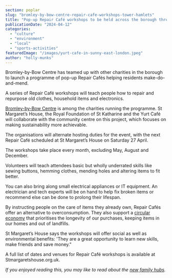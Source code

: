 ```yaml
---
section: poplar
slug: "bromley-by-bow-centre-repair-cafe-workshops-tower-hamlets"
title: "Pop-up Repair Café workshops to be held across the borough throughout 2024"
publicationDate: "2024-04-12"
categories: 
  - "culture"
  - "environment"
  - "local"
  - "sports-activities"
featuredImage: "/images/yurt-cafe-in-sunny-east-london.jpeg"
author: "holly-munks"
---
```


Bromley-by-Bow Centre has teamed up with other charities in the borough to launch a programme of pop-up Repair Cafés helping residents make-do-and-mend.

A series of Repair Café workshops will teach people how to repair and repurpose old clothes, household items and electronics.

[Bromley-by-Bow Centre](https://romanroadlondon.com/places/bromley-by-bow-centre/) is among the charities running the programme. St Margaret’s House, the Royal Foundation of St Katharine and the Yurt Café will collaborate with the community centre on this project, which focuses on making sustainability more achievable.

The organisations will alternate hosting duties for the event, with the next Repair Café scheduled at St Margaret’s House on Saturday 27 April. 

The workshops take place every month, excluding May, August and December. 

Volunteers will teach attendees basic but wholly underrated skills like sewing buttons, hemming clothes, mending holes and altering items to fit better. 

You can also bring along small electrical appliances or IT equipment. An electrician and tech experts will be on hand to help fix broken items or recommend else can be done to prolong their lifespan.

By instructing people on the care of items they already own, Repair Cafés offer an alternative to overconsumption. They also support a [circular economy](https://www.ellenmacarthurfoundation.org/topics/circular-economy-introduction/overview) that prioritises the longevity of our purchases, keeping items in our homes and out of landfills. 

St Margaret’s House says the workshops will offer social as well as environmental benefits: 'They are a great opportunity to learn new skills, make friends and save money." 

A full list of dates and venues for Repair Café workshops is available at Stmargaretshouse.org.uk.

_If you enjoyed reading this, you may like to read about the [new family hubs](https://poplarlondon.co.uk/family-hub-isle-of-dogs-play-group-teen-socials-language-therapy/)._
